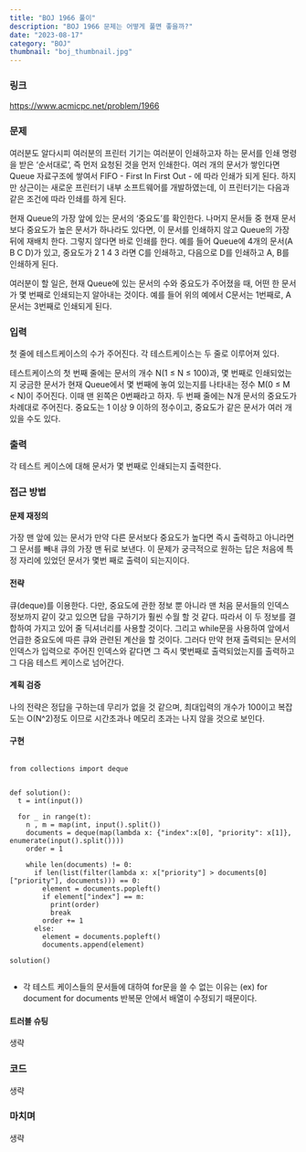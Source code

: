 ```yaml
---
title: "BOJ 1966 풀이"
description: "BOJ 1966 문제는 어떻게 풀면 좋을까?"
date: "2023-08-17"
category: "BOJ"
thumbnail: "boj_thumbnail.jpg"
---
```


### 링크

https://www.acmicpc.net/problem/1966

### 문제

여러분도 알다시피 여러분의 프린터 기기는 여러분이 인쇄하고자 하는 문서를 인쇄 명령을 받은 ‘순서대로’, 즉 먼저 요청된 것을 먼저 인쇄한다. 여러 개의 문서가 쌓인다면 Queue 자료구조에 쌓여서 FIFO - First In First Out - 에 따라 인쇄가 되게 된다. 하지만 상근이는 새로운 프린터기 내부 소프트웨어를 개발하였는데, 이 프린터기는 다음과 같은 조건에 따라 인쇄를 하게 된다.

현재 Queue의 가장 앞에 있는 문서의 ‘중요도’를 확인한다.
나머지 문서들 중 현재 문서보다 중요도가 높은 문서가 하나라도 있다면, 이 문서를 인쇄하지 않고 Queue의 가장 뒤에 재배치 한다. 그렇지 않다면 바로 인쇄를 한다.
예를 들어 Queue에 4개의 문서(A B C D)가 있고, 중요도가 2 1 4 3 라면 C를 인쇄하고, 다음으로 D를 인쇄하고 A, B를 인쇄하게 된다.

여러분이 할 일은, 현재 Queue에 있는 문서의 수와 중요도가 주어졌을 때, 어떤 한 문서가 몇 번째로 인쇄되는지 알아내는 것이다. 예를 들어 위의 예에서 C문서는 1번째로, A문서는 3번째로 인쇄되게 된다.

### 입력

첫 줄에 테스트케이스의 수가 주어진다. 각 테스트케이스는 두 줄로 이루어져 있다.

테스트케이스의 첫 번째 줄에는 문서의 개수 N(1 ≤ N ≤ 100)과, 몇 번째로 인쇄되었는지 궁금한 문서가 현재 Queue에서 몇 번째에 놓여 있는지를 나타내는 정수 M(0 ≤ M < N)이 주어진다. 이때 맨 왼쪽은 0번째라고 하자. 두 번째 줄에는 N개 문서의 중요도가 차례대로 주어진다. 중요도는 1 이상 9 이하의 정수이고, 중요도가 같은 문서가 여러 개 있을 수도 있다.

### 출력

각 테스트 케이스에 대해 문서가 몇 번째로 인쇄되는지 출력한다.

### 접근 방법

#### 문제 재정의

가장 맨 앞에 있는 문서가 만약 다른 문서보다 중요도가 높다면 즉시 출력하고 아니라면 그 문서를 빼내 큐의 가장 맨 뒤로 보낸다. 이 문제가 궁극적으로 원하는 답은 처음에 특정 자리에 있었던 문서가 몇번 째로 출력이 되는지이다.

#### 전략

큐(deque)를 이용한다. 다만, 중요도에 관한 정보 뿐 아니라 맨 처음 문서들의 인덱스 정보까지 같이 갖고 있으면 답을 구하기가 훨씬 수월 할 것 같다. 따라서 이 두 정보를 결합하여 가지고 있어 줄 딕셔너리를 사용할 것이다. 그리고 while문을 사용하여 앞에서 언급한 중요도에 따른 큐와 관련된 계산을 할 것이다. 그러다 만약 현재 출력되는 문서의 인덱스가 입력으로 주어진 인덱스와 같다면 그 즉시 몇번째로 출력되었는지를 출력하고 그 다음 테스트 케이스로 넘어간다.

#### 계획 검증

나의 전략은 정답을 구하는데 무리가 없을 것 같으며, 최대입력의 개수가 100이고 복잡도는 O(N^2)정도 이므로 시간초과나 메모리 초과는 나지 않을 것으로 보인다.

#### 구현

```

from collections import deque


def solution():
  t = int(input())

  for _ in range(t):
    n , m = map(int, input().split())
    documents = deque(map(lambda x: {"index":x[0], "priority": x[1]}, enumerate(input().split())))
    order = 1

    while len(documents) != 0:
      if len(list(filter(lambda x: x["priority"] > documents[0]["priority"], documents))) == 0:
        element = documents.popleft()
        if element["index"] == m:
          print(order)
          break
        order += 1
      else:
        element = documents.popleft()
        documents.append(element)

solution()


```

- 각 테스트 케이스들의 문서들에 대하여 for문을 쓸 수 없는 이유는 (ex) for document for documents 반복문 안에서 배열이 수정되기 때문이다.

#### 트러블 슈팅

생략

### 코드

생략

### 마치며

생략
